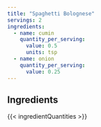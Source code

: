 ```yaml
---
title: "Spaghetti Bolognese"
servings: 2
ingredients:
  - name: cumin
    quantity_per_serving:
      value: 0.5
      units: tsp
  - name: onion
    quantity_per_serving:
      value: 0.25
---
```

## Ingredients
{{< ingredientQuantities >}}